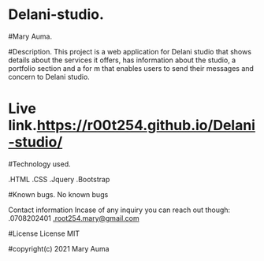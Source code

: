 # Delani-studio.

#Mary Auma.

#Description.
This project is a web application for Delani studio that shows details about the services it offers, has information about the studio, a portfolio section and a for
m that enables users to send their messages and concern to Delani studio.
# Live link.https://r00t254.github.io/Delani-studio/

#Technology used.

.HTML
.CSS
.Jquery
.Bootstrap

#Known bugs.
No known bugs

Contact information
Incase of any inquiry you can reach out though:
.0708202401
.root254.mary@gmail.com

#License
License MIT

#copyright(c) 2021 Mary Auma

